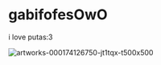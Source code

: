# gabifofesOwO
i love putas:3


![artworks-000174126750-jt1tqx-t500x500](https://github.com/user-attachments/assets/bb7cc5f7-336f-4160-b443-86aa71786ba4)
